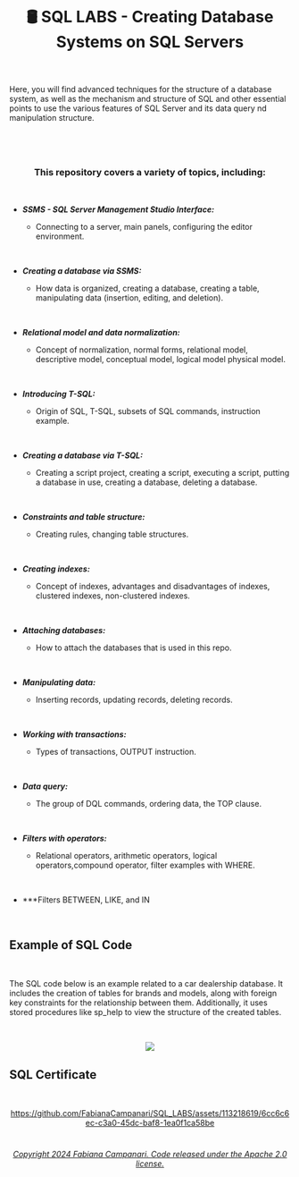 <br>

# <p align="center"> 🛢️ SQL LABS - Creating Database Systems  on SQL Servers

<br>

Here, you will find advanced techniques for the structure of a database system, as well as the mechanism and structure of SQL  and other essential points to use the various features of SQL Server and its data query nd manipulation structure.

#
<br>

### <p align="center"> **This repository covers a variety of topics, including:**

<br>

- ***SSMS - SQL Server Management Studio Interface:***

    - Connecting to a server, main panels, configuring the editor environment.

<br>

- ***Creating a database via SSMS:***

    - How data is organized, creating a database, creating a table, manipulating data (insertion, editing, and deletion).
 
<br>

- ***Relational model and data normalization:***

    - Concept of normalization, normal forms, relational model, descriptive model, conceptual model, logical model physical model.
 
<br>

- ***Introducing T-SQL:***

    - Origin of SQL, T-SQL, subsets of SQL commands, instruction example.

<br>

  - ***Creating a database via T-SQL:***

     - Creating a script project, creating a script, executing a script, putting a database in use, creating a database, deleting a database.

<br>

- ***Constraints and table structure:***

  - Creating rules, changing table structures.

<br>

- ***Creating indexes:***

  - Concept of indexes, advantages and disadvantages of indexes, clustered indexes, non-clustered indexes.

<br>

- ***Attaching databases:***

  - How to attach the databases that is used in this repo.

<br>

- ***Manipulating data:***

  - Inserting records, updating records, deleting records.
 
<br>

- ***Working with transactions:***

  - Types of transactions, OUTPUT instruction.
 
<br>

 - ***Data query:***

   - The group of DQL commands, ordering data, the TOP clause.

  <br>   

  - ***Filters with operators:***

    - Relational operators, arithmetic operators, logical operators,compound operator, filter examples with WHERE.
   
<br>   
   
- ***Filters BETWEEN, LIKE, and IN


<br>

## Example of SQL Code

<br>

The SQL code below is an example related to a car dealership database. It includes the creation of tables for brands and models, along with foreign key constraints for the relationship between them. Additionally, it uses stored procedures like sp_help to view the structure of the created tables.

<br>


<p align="center">
<img src="https://github.com/FabianaCampanari/SQL_LABS/assets/113218619/069f2147-992e-4183-b997-c23d41530dda"/>

## SQL Certificate

<br>

<p align="center">
<img src=""

https://github.com/FabianaCampanari/SQL_LABS/assets/113218619/6cc6c6ec-c3a0-45dc-baf8-1ea0f1ca58be



#

###### <p align="center"> [Copyright 2024 Fabiana Campanari. Code released under the Apache 2.0 license.](https://github.com/FabianaCampanari/SQL_LABS/blob/5a8f935d961852f4801c868033cbdeb53e003b80/LICENSE)
